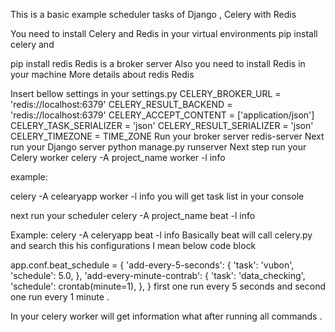This is a basic example scheduler tasks of Django , Celery with Redis

You need to install Celery and Redis in your virtual environments
pip install celery 
and

pip install redis 
Redis is a broker server
Also you need to install Redis in your machine More details about redis Redis

Insert bellow settings in your settings.py
CELERY_BROKER_URL = 'redis://localhost:6379'
CELERY_RESULT_BACKEND = 'redis://localhost:6379'
CELERY_ACCEPT_CONTENT = ['application/json']
CELERY_TASK_SERIALIZER = 'json'
CELERY_RESULT_SERIALIZER = 'json'
CELERY_TIMEZONE = TIME_ZONE
Run your broker server
redis-server
Next run your Django server
python manage.py runserver
Next step run your Celery worker
celery -A project_name worker -l info

example:

celery -A celearyapp worker -l info
you will get task list in your console

next run your scheduler
celery -A project_name beat -l info

Example:
celery -A celeryapp beat -l info
Basically beat will call celery.py and search this his configurations I mean below code block

app.conf.beat_schedule = {
    'add-every-5-seconds': {
        'task': 'vubon',
        'schedule': 5.0,
    },
    'add-every-minute-contrab': {
        'task': 'data_checking',
        'schedule': crontab(minute=1),
    },
}
first one run every 5 seconds and second one run every 1 minute .

In your celery worker will get information what after running all commands .
